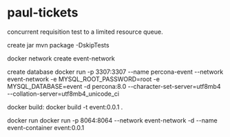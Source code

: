 # paul-tickets
concurrent requisition test to a limited resource queue.

create jar
mvn package -DskipTests

docker network create event-network

create database
docker run -p 3307:3307 --name percona-event --network event-network -e MYSQL_ROOT_PASSWORD=root -e MYSQL_DATABASE=event -d percona:8.0 --character-set-server=utf8mb4 --collation-server=utf8mb4_unicode_ci

docker build:
docker build -t event:0.0.1 .

docker run
docker run -p 8064:8064 --network event-network -d --name event-container event:0.0.1
